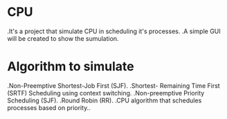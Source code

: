# CPU
.It's a project that simulate CPU in scheduling it's processes.
.A simple GUI will be created to show the sumulation.

# Algorithm to simulate
.Non-Preemptive Shortest-Job First (SJF).
.Shortest- Remaining Time First (SRTF) Scheduling using context switching.
.Non-preemptive Priority Scheduling (SJF).
.Round Robin (RR).
.CPU algorithm that schedules processes based on priority..



